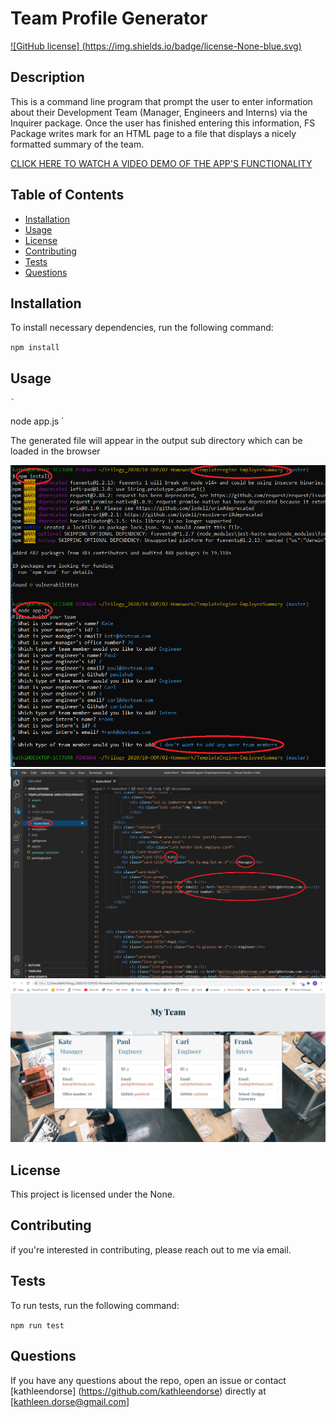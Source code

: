 
  # Team Profile Generator       
  [ ![GitHub license] (https://img.shields.io/badge/license-None-blue.svg) ](https://github.com/kathleendorse/TemplateEngine-EmployeeSummary)
  
  ## Description
  This is a command line program that prompt the user to enter information about their Development Team (Manager, Engineers and Interns) via the Inquirer package.  Once the user has finished entering this information, FS Package writes mark for an HTML page to a file that displays a nicely formatted summary of the team. 
  
  [CLICK HERE TO WATCH A VIDEO DEMO OF THE APP'S FUNCTIONALITY](https://youtu.be/p9rUCh_hVlU)  


  
  

  ## Table of Contents
  
  * [Installation](#installation)
  * [Usage](#usage)
  * [License](#license)
  * [Contributing](#contributing)
  * [Tests](#tests)
  * [Questions](#questions)

  ## Installation
  To install necessary dependencies, run the following command:

  `
  npm install
  `

  ## Usage
    `
  node app.js
  `
  
  The generated file will appear in the output sub directory which can be loaded in the browser
  
  <img src="https://github.com/kathleendorse/TemplateEngine-EmployeeSummary/blob/master/assets/commandLineView.png?raw=true"></img>
  <img src="https://github.com/kathleendorse/TemplateEngine-EmployeeSummary/blob/master/assets/vsCodeGeneratedFile.png?raw=true"></img>
  <img src="https://github.com/kathleendorse/TemplateEngine-EmployeeSummary/blob/master/assets/teamHTMLpage.png?raw=true"></img>


  ## License
  This project is licensed under the None.

  ## Contributing
  if you're interested in contributing, please reach out to me via email.

  ## Tests
  To run tests, run the following command:
  
  `
  npm run test
  `

  ## Questions
  If you have any questions about the repo, open an issue or contact [kathleendorse] (https://github.com/kathleendorse) directly at [kathleen.dorse@gmail.com]
